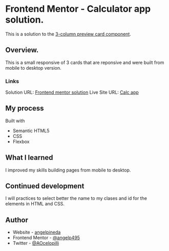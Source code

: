 # Frontend Mentor - Calculator app solution.

This is a solution to the [3-column preview card component](https://www.frontendmentor.io/challenges/3column-preview-card-component-pH92eAR2-).

## Overview.

This is a small responsive of 3 cards that are reponsive and were built from mobile to desktop version.


### Links

Solution URL: [Frontend mentor solution]()
Live Site URL: [Calc app]()

## My process

Built with

+ Semantic HTML5
+ CSS
+ Flexbox

## What I learned

I improved my skills building pages from mobile to desktop.

## Continued development

I will practices to select better the name to my clases and id for the elements in HTML and CSS.

## Author

+ Website - [angelpineda](https://www.angelpineda.com.mx)
+ Frontend Mentor - [@angelp495](https://www.frontendmentor.io/profile/angelp495)
+ Twitter - [@AOcelopilli](https://twitter.com/AOcelopilli)


